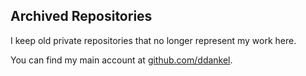 ## Archived Repositories

I keep old private repositories that no longer represent my work here.

You can find my main account at [github.com/ddankel](https://github.com/ddankel).
